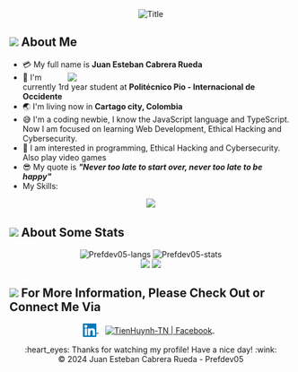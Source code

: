 <div align="center">
  <img src="https://readme-typing-svg.herokuapp.com?font=Architects+Daughter&color=%2338C2FF&size=50&center=true&vCenter=true&height=60&width=600&lines=Heyyy!+I'm+Prefdev05!!!;Welcome+to+my+profile!" alt="Title"></img>
</div>


## <img src="https://raw.githubusercontent.com/nixin72/nixin72/master/wave.gif" width="50px"></img> About Me

- :credit_card: My full name is **Juan Esteban Cabrera Rueda** <img src="https://i.pinimg.com/originals/df/1a/ff/df1aff8395678d11b99b575f0e3b19d5.gif" width="400" align="right"/>
- :school: I'm currently 1rd year student at **Politécnico Pio - Internacional de Occidente**
- :earth_asia: I'm living now in **Cartago city, Colombia**
- :sweat_smile: I'm a coding newbie, I know the JavaScript language and TypeScript. Now I am focused on learning Web Development, Ethical Hacking and Cybersecurity.
- :monocle_face: I am interested in programming, Ethical Hacking and Cybersecurity. Also play video games
- :sunglasses: My quote is ***"Never too late to start over, never too late to be happy"*** 
- My Skills: 
<p align="center">
  <a href="https://skillicons.dev">
    <img src="https://skillicons.dev/icons?i=html,css,js,ts,react,nextjs,nodejs,vue,vite,bootstrap,tailwind,mongodb,postgres,postman,arch,kali,windows,git,vscode" />
  </a>
</p>

## <img src="https://media0.giphy.com/media/cNZqrH5IzOG0xrlWks/giphy.gif?cid=ecf05e47map255q427en9uprqc1sb0unjq5k4fnqg5pmhhs4&rid=giphy.gif&ct=s" width="50px"> About Some Stats
<div align="center">
<img height="150em" src="https://github-readme-stats.vercel.app/api/top-langs/?username=Prefdev05&layout=compact&show_icon=true&theme=algolia" alt="Prefdev05-langs"/>
<img height="150em" src="https://github-readme-stats.vercel.app/api/?username=Prefdev05&layout=compact&show_icon=true&theme=algolia" alt="Prefdev05-stats"/>
</div>
<div align="center">
  <img src="http://github-readme-streak-stats.herokuapp.com?user=Prefdev05&theme=algolia&background=0d1117&hide_border=true" />
  <img src="https://activity-graph.herokuapp.com/graph?username=Prefdev05&theme=react-dark"/>
</div>

## <img src='https://raw.githubusercontent.com/ShahriarShafin/ShahriarShafin/main/Assets/handshake.gif' width="80px"> For More Information, Please Check Out or Connect Me Via
<p align="center">
  
  
  <a href="https://www.linkedin.com/in/juan-esteban-cabrera-rueda-4a68012b8/" target="_blank">
    <img align="center" alt="TienHuynh-TN | Linkedin" width="24px" src="https://github.com/SatYu26/SatYu26/blob/master/Assets/Linkedin.svg" />
  </a> &nbsp;&nbsp;
  
  <a href="https://www.facebook.com/juanesteban.cabrera.735" target="_blank">
      <img align="center" alt="TienHuynh-TN | Facebook" width="24px" src="https://upload.wikimedia.org/wikipedia/en/thumb/0/04/Facebook_f_logo_%282021%29.svg/100px-Facebook_f_logo_%282021%29.svg.png" />
  </a> &nbsp;&nbsp;

<p> 

<div align="center">
  :heart_eyes: Thanks for watching my profile! Have a nice day! :wink: <br/>
  &copy; 2024 Juan Esteban Cabrera Rueda - Prefdev05
</div>

